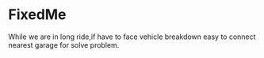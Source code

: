 # FixedMe
While we are in long ride,if have to face vehicle breakdown easy to connect nearest garage for solve problem.
